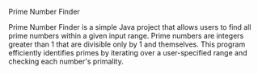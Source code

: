 Prime Number Finder

Prime Number Finder is a simple Java project that allows users to find all prime numbers within a given input range. Prime numbers are integers greater than 1 that are divisible only by 1 and themselves. This program efficiently identifies primes by iterating over a user-specified range and checking each number's primality.
